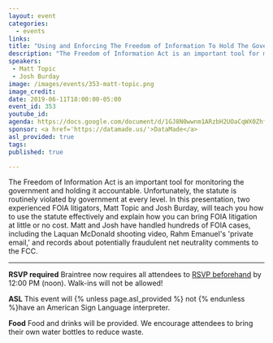 ```yaml
---
layout: event
categories:
  - events
links: 
title: "Using and Enforcing The Freedom of Information To Hold The Government Accountable"
description: "The Freedom of Information Act is an important tool for monitoring the government and holding it accountable. Unfortunately, the statute is routinely violated by government at every level.  In this presentation, two experienced FOIA litigators, Matt Topic and Josh Burday, will teach you how to use the statute effectively and explain how you can bring FOIA litigation at little or no cost.  Matt and Josh have handled hundreds of FOIA cases, including the Laquan McDonald shooting video, Rahm Emanuel's 'private email,' and records about potentially fraudulent net neutrality comments to the FCC."
speakers:
 - Matt Topic
 - Josh Burday
image: /images/events/353-matt-topic.png
image_credit:
date: 2019-06-11T18:00:00-05:00
event_id: 353
youtube_id: 
agenda: https://docs.google.com/document/d/1GJ8N0wwnm1ARzbH2UOaCqWX0ZhfarFehzKru5KIrJOU/edit?usp=sharing
sponsor: <a href='https://datamade.us/'>DataMade</a>
asl_provided: true
tags: 
published: true

---
```


The Freedom of Information Act is an important tool for monitoring the government and holding it accountable. Unfortunately, the statute is routinely violated by government at every level.  In this presentation, two experienced FOIA litigators, Matt Topic and Josh Burday, will teach you how to use the statute effectively and explain how you can bring FOIA litigation at little or no cost.  Matt and Josh have handled hundreds of FOIA cases, including the Laquan McDonald shooting video, Rahm Emanuel's 'private email,' and records about potentially fraudulent net neutrality comments to the FCC.

---

**RSVP required** Braintree now requires all attendees to [RSVP beforehand]({{site.rsvp_url}}) by 12:00 PM (noon). Walk-ins will not be allowed!

**ASL** This event will {% unless page.asl_provided %} not {% endunless %}have an American Sign Language interpreter.

**Food** Food and drinks will be provided. We encourage attendees to bring their own water bottles to reduce waste.
